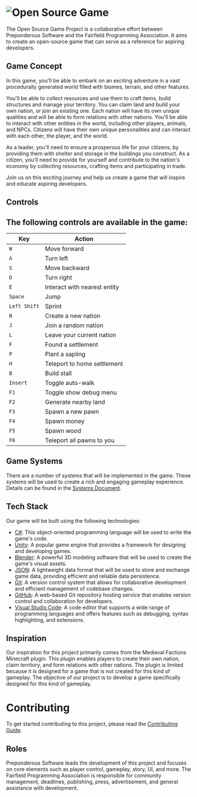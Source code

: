 # ![Open Source Game](https://raw.githubusercontent.com/Preponderous-Software/osg-project/master/.github/media/banner.svg)
The Open Source Game Project is a collaborative effort between Preponderous Software and the Fairfield Programming Association. It aims to create an open-source game that can serve as a reference for aspiring developers.

## Game Concept
In this game, you'll be able to embark on an exciting adventure in a vast procedurally generated world filled with biomes, terrain, and other features.

You'll be able to collect resources and use them to craft items, build structures and manage your territory. You can claim land and build your own nation, or join an existing one. Each nation will have its own unique qualities and will be able to form relations with other nations. You'll be able to interact with other entities in the world, including other players, animals, and NPCs. Citizens will have their own unique personalities and can interact with each other, the player, and the world.

As a leader, you'll need to ensure a prosperous life for your citizens, by providing them with shelter and storage in the buildings you construct. As a citizen, you'll need to provide for yourself and contribute to the nation's economy by collecting resources, crafting items and participating in trade.

Join us on this exciting journey and help us create a game that will inspire and educate aspiring developers.

## Controls
The following controls are available in the game:
---
| Key | Action |
| --- | --- |
| `W` | Move forward |
| `A` | Turn left |
| `S` | Move backward |
| `D` | Turn right |
| `E` | Interact with nearest entity |
| `Space` | Jump |
| `Left Shift` | Sprint |
| `N` | Create a new nation |
| `J` | Join a random nation |
| `L` | Leave your current nation |
| `F` | Found a settlement |
| `P` | Plant a sapling |
| `H` | Teleport to home settlement |
| `B` | Build stall |
| `Insert` | Toggle auto-walk |
| `F1` | Toggle show debug menu |
| `F2` | Generate nearby land |
| `F3` | Spawn a new pawn |
| `F4` | Spawn money |
| `F5` | Spawn wood |
| `F6` | Teleport all pawns to you |

## Game Systems
There are a number of systems that will be implemented in the game. These systems will be used to create a rich and engaging gameplay experience. Details can be found in the [Systems Document](./docs/SYSTEMS.md).

## Tech Stack
Our game will be built using the following technologies:
- [C#](https://docs.microsoft.com/en-us/dotnet/csharp/): This object-oriented programming language will be used to write the game's code.
- [Unity](https://unity.com/): A popular game engine that provides a framework for designing and developing games.
- [Blender](https://www.blender.org/): A powerful 3D modeling software that will be used to create the game's visual assets.
- [JSON](https://www.json.org/json-en.html): A lightweight data format that will be used to store and exchange game data, providing efficient and reliable data persistence.
- [Git](https://git-scm.com/): A version control system that allows for collaborative development and efficient management of codebase changes.
- [GitHub](https://github.com/): A web-based Git repository hosting service that enables version control and collaboration for developers.
- [Visual Studio Code](https://code.visualstudio.com/): A code editor that supports a wide range of programming languages and offers features such as debugging, syntax highlighting, and extensions.

## Inspiration
Our inspiration for this project primarily comes from the Medieval Factions Minecraft plugin. This plugin enables players to create their own nation, claim territory, and form relations with other nations. The plugin is limited because it is designed for a game that is not created for this kind of gameplay. The objective of our project is to develop a game specifically designed for this kind of gameplay.

# Contributing
To get started contributing to this project, please read the [Contributing Guide](./CONTRIBUTING.md).

## Roles
Preponderous Software leads the development of this project and focuses on core elements such as player control, gameplay, story, UI, and more. The Fairfield Programming Association is responsible for community management, deadlines, publishing, press, advertisement, and general assistance with development.
